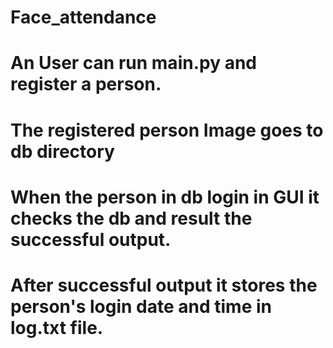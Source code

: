# Face_attendance
# An User can run main.py and register a person.
# The registered person Image goes to db directory
# When the person in db login in GUI it checks the db and result the successful output.
# After successful output it stores the person's login date and time in log.txt file.
